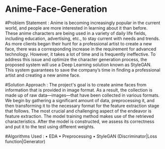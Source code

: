 # Anime-Face-Generation

#Problem Statement : 
Anime is becoming increasingly popular in the current world, and people are more interested in learning about it than before. These anime characters are being used in a variety of daily life fields, including education, advertising, etc., to stay current with needs and trends. As more clients began their hunt for a professional artist to create a new face, there was a corresponding increase in the requirement for advanced technology. However, it takes a lot of time and is frequently ineffective. To address this issue and optimize the character generation process, the proposed system will use a Deep Learning solution known as StyleGAN. This system guarantees to save the company’s time in finding a professional artist and creating a new anime face. 

#Solution Approach : 
The project's goal is to create anime faces from information that is provided in image format. As a result, the collection is made up of raw data—images—that have been collected in various formats. We begin by gathering a significant amount of data, preprocessing it, and then transforming it to the necessary format for the feature extraction stage that follows. The most crucial and challenging aspect of the endeavor is feature extraction. The model training method makes use of the retrieved characteristics. After the model is constructed, we assess its correctness and put it to the test using different weights.

#Algorithms Used :
• EDA 
• Preprocessing
• StyleGAN (Discriminator|Loss function|Generator)
